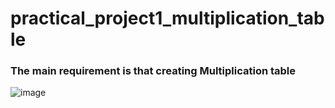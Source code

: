 # practical_project1_multiplication_table
### The main requirement is that creating Multiplication table

![image](https://github.com/makhammadsoliyev/practical_project1_multiplication_table/assets/149594973/b75078a4-ae6f-4b8c-ac56-f11c13e859a8)

